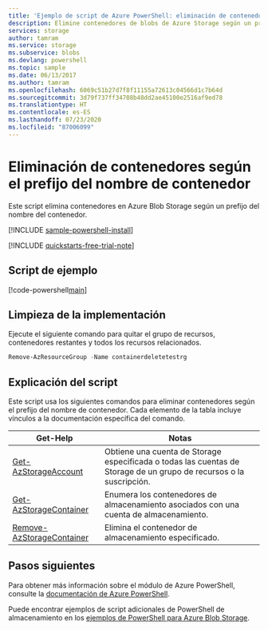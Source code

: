 ```yaml
---
title: 'Ejemplo de script de Azure PowerShell: eliminación de contenedores por prefijo | Microsoft Docs'
description: Elimine contenedores de blobs de Azure Storage según un prefijo de nombre de contenedor.
services: storage
author: tamram
ms.service: storage
ms.subservice: blobs
ms.devlang: powershell
ms.topic: sample
ms.date: 06/13/2017
ms.author: tamram
ms.openlocfilehash: 6069c51b27d7f8f11155a72613c04566d1c7b64d
ms.sourcegitcommit: 3d79f737ff34708b48dd2ae45100e2516af9ed78
ms.translationtype: HT
ms.contentlocale: es-ES
ms.lasthandoff: 07/23/2020
ms.locfileid: "87006099"
---
```

# <a name="delete-containers-based-on-container-name-prefix"></a>Eliminación de contenedores según el prefijo del nombre de contenedor

Este script elimina contenedores en Azure Blob Storage según un prefijo del nombre del contenedor.

[!INCLUDE [sample-powershell-install](../../../includes/sample-powershell-install-no-ssh-az.md)]

[!INCLUDE [quickstarts-free-trial-note](../../../includes/quickstarts-free-trial-note.md)]

## <a name="sample-script"></a>Script de ejemplo

[!code-powershell[main](../../../powershell_scripts/storage/delete-containers-by-prefix/delete-containers-by-prefix.ps1 "Delete containers by prefix")]

## <a name="clean-up-deployment"></a>Limpieza de la implementación

Ejecute el siguiente comando para quitar el grupo de recursos, contenedores restantes y todos los recursos relacionados.

```powershell
Remove-AzResourceGroup -Name containerdeletetestrg
```

## <a name="script-explanation"></a>Explicación del script

Este script usa los siguientes comandos para eliminar contenedores según el prefijo del nombre de contenedor. Cada elemento de la tabla incluye vínculos a la documentación específica del comando.

| Get-Help | Notas |
|---|---|
| [Get-AzStorageAccount](/powershell/module/az.storage/get-azstorageaccount) | Obtiene una cuenta de Storage especificada o todas las cuentas de Storage de un grupo de recursos o la suscripción. |
| [Get-AzStorageContainer](/powershell/module/az.storage/Get-AzStorageContainer) | Enumera los contenedores de almacenamiento asociados con una cuenta de almacenamiento. |
| [Remove-AzStorageContainer](/powershell/module/az.storage/Remove-AzStorageContainer) | Elimina el contenedor de almacenamiento especificado. |

## <a name="next-steps"></a>Pasos siguientes

Para obtener más información sobre el módulo de Azure PowerShell, consulte la [documentación de Azure PowerShell](/powershell/azure/).

Puede encontrar ejemplos de script adicionales de PowerShell de almacenamiento en los [ejemplos de PowerShell para Azure Blob Storage](../blobs/storage-samples-blobs-powershell.md).
